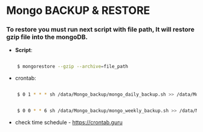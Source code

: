 # Mongo BACKUP & RESTORE
### To restore you must run next script with file path, It will restore gzip file into the mongoDB.

- __Script__:

```bash

    $ mongorestore --gzip --archive=file_path

```

- crontab:
```bash

    $ 0 1 * * * sh /data/Mongo_backup/mongo_daily_backup.sh >> /data/Mongo_backup/logs/log_daily_backup.log 2>/data/Mongo_backup/logs/log_daily_last_details.log


    $ 0 0 * * 6 sh /data/Mongo_backup/mongo_weekly_backup.sh >> /data/Mongo_backup/logs/log_weekly_backup.log 2>/data/Mongo_backup/logs/log_weekly_last_details.log

```           


- check time schedule
        - https://crontab.guru

